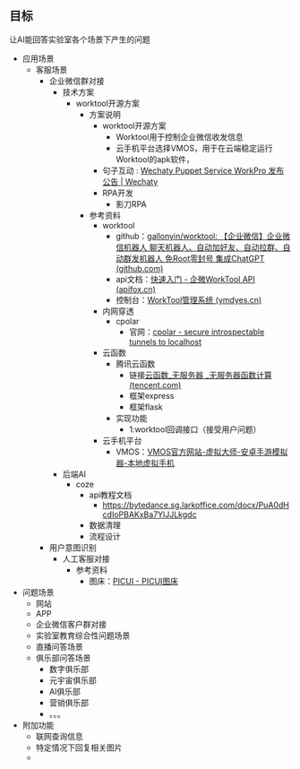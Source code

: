 
## 目标

让AI能回答实验室各个场景下产生的问题
- 应用场景
	- 客服场景
		- 企业微信群对接
			- 技术方案
				- worktool开源方案
					- 方案说明
						- worktool开源方案
							- Worktool用于控制企业微信收发信息
							- 云手机平台选择VMOS，用于在云端稳定运行Worktool的apk软件，
						- 句子互动 : [Wechaty Puppet Service WorkPro 发布公告 | Wechaty](https://wechaty.js.org/2022/12/23/introducing-workpro-puppet/)
						- RPA开发
							- 影刀RPA
					- 参考资料
						- worktool
							- github：[gallonyin/worktool: 【企业微信】企业微信机器人 聊天机器人、自动加好友、自动拉群、自动群发机器人 免Root零封号 集成ChatGPT (github.com)](https://github.com/gallonyin/worktool)
							- api文档：[快速入门 - 企微WorkTool API (apifox.cn)](https://worktool.apifox.cn/)
							- 控制台：[WorkTool管理系统 (ymdyes.cn)](https://admin.worktool.ymdyes.cn/login?redirect=%2Findex)
						- 内网穿透
							-  cpolar
								- 官网：[cpolar - secure introspectable tunnels to localhost](https://dashboard.cpolar.com/)
						- 云函数
							- 腾讯云函数
								- 链接[云函数_无服务器 _无服务器函数计算 (tencent.com)](https://cloud.tencent.com/product/scf)
								- 框架express
								- 框架flask
							- 实现功能
								- 1:worktool回调接口（接受用户问题）
						- 云手机平台
							- VMOS：[VMOS官方网站-虚拟大师-安卓手游模拟器-本地虚拟手机](https://www.vmos.cn/)
			- 后端AI
				- coze
					- api教程文档
						- https://bytedance.sg.larkoffice.com/docx/PuA0dHcdIoPBAKxBa7YlJJLkgdc
					- 数据清理
					- 流程设计
		- 用户意图识别
			- 人工客服对接
				- 参考资料
					- 图床：[PICUI - PICUI图床](https://picui.cn/)
- 问题场景
	- 网站
	- APP
	- 企业微信客户群对接
	- 实验室教育综合性问题场景
	- 直播问答场景
	- 俱乐部问答场景
		- 数字俱乐部
		- 元宇宙俱乐部
		- AI俱乐部
		- 营销俱乐部
		- 。。。
- 附加功能
	- 联网查询信息
	- 特定情况下回复相关图片
	- 
